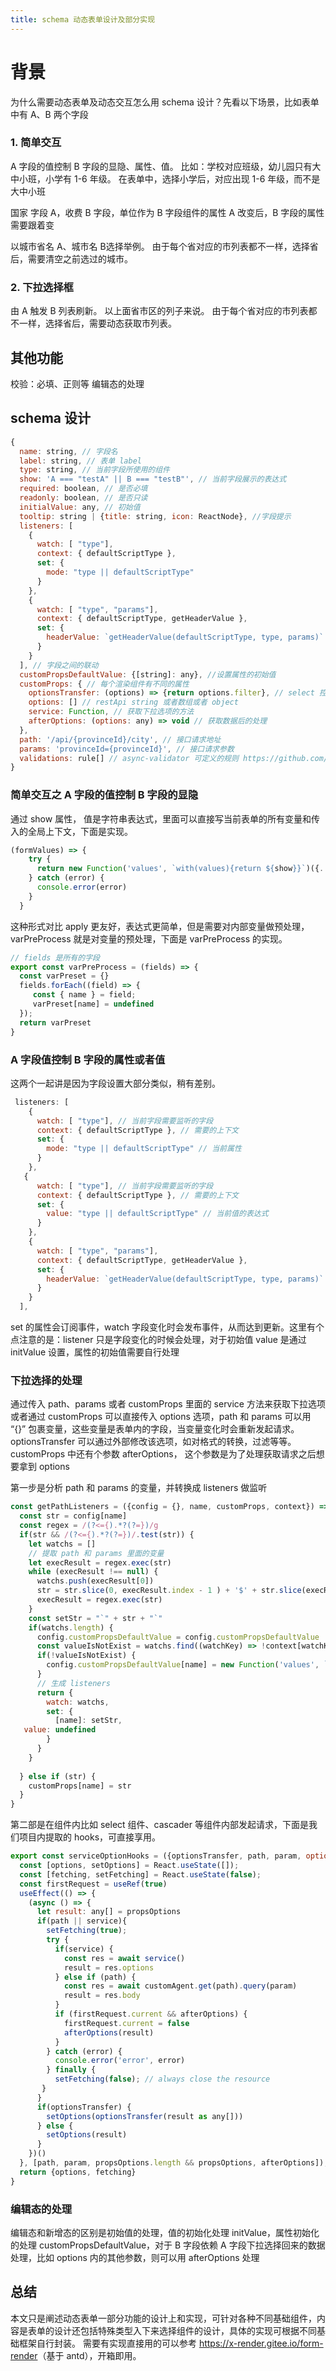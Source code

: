 ```yaml
---
title: schema 动态表单设计及部分实现
---
```

# 背景

为什么需要动态表单及动态交互怎么用 schema 设计？先看以下场景，比如表单中有 A、B 两个字段

### 1. 简单交互

A 字段的值控制 B 字段的显隐、属性、值。
比如：学校对应班级，幼儿园只有大中小班，小学有 1-6 年级。
在表单中，选择小学后，对应出现 1-6 年级，而不是 大中小班

国家 字段 A，收费 B 字段，单位作为 B 字段组件的属性
A 改变后，B 字段的属性需要跟着变

以城市省名 A、城市名 B选择举例。
由于每个省对应的市列表都不一样，选择省后，需要清空之前选过的城市。

### 2. 下拉选择框

由 A 触发 B 列表刷新。
以上面省市区的列子来说。
由于每个省对应的市列表都不一样，选择省后，需要动态获取市列表。

## 其他功能

校验：必填、正则等
编辑态的处理

## schema 设计

```javascript
{
  name: string, // 字段名
  label: string, // 表单 label
  type: string, // 当前字段所使用的组件
  show: 'A === "testA" || B === "testB"', // 当前字段展示的表达式
  required: boolean, // 是否必填
  readonly: boolean, // 是否只读
  initialValue: any, // 初始值
  tooltip: string | {title: string, icon: ReactNode}, //字段提示
  listeners: [
    {
      watch: [ "type"],
      context: { defaultScriptType },
      set: {
        mode: "type || defaultScriptType"
      }
    },
    {
      watch: [ "type", "params"],
      context: { defaultScriptType, getHeaderValue },
      set: {
        headerValue: `getHeaderValue(defaultScriptType, type, params)`
      }
    }
  ], // 字段之间的联动
  customPropsDefaultValue: {[string]: any}, //设置属性的初始值
  customProps: { // 每个渲染组件有不同的属性
    optionsTransfer: (options) => {return options.filter}, // select 控件属性，过滤或者字段处理, 一般在 custom-component-map 里定义
    options: [] // restApi string 或者数组或者 object
    service: Function, // 获取下拉选项的方法
    afterOptions: (options: any) => void // 获取数据后的处理
  },
  path: '/api/{provinceId}/city', // 接口请求地址
  params: 'provinceId={provinceId}', // 接口请求参数
  validations: rule[] // async-validator 可定义的规则 https://github.com/yiminghe/async-validator
}
```

### 简单交互之 A 字段的值控制 B 字段的显隐

通过 show 属性， 值是字符串表达式，里面可以直接写当前表单的所有变量和传入的全局上下文，下面是实现。

```javascript
(formValues) => {
    try {
      return new Function('values', `with(values){return ${show}}`)({...varPreProcess(fields), ...formValues, ...globalContext})
    } catch (error) {
      console.error(error)
    }
  }
```

这种形式对比 apply 更友好，表达式更简单，但是需要对内部变量做预处理，varPreProcess 就是对变量的预处理，下面是 varPreProcess 的实现。

```javascript
// fields 是所有的字段
export const varPreProcess = (fields) => {
  const varPreset = {}
  fields.forEach((field) => {
     const { name } = field;
     varPreset[name] = undefined
  });
  return varPreset
}
```

### A 字段值控制 B 字段的属性或者值

这两个一起讲是因为字段设置大部分类似，稍有差别。

```javascript
 listeners: [
    {
      watch: [ "type"], // 当前字段需要监听的字段
      context: { defaultScriptType }, // 需要的上下文
      set: {
        mode: "type || defaultScriptType" // 当前属性
      }
    },
   {
      watch: [ "type"], // 当前字段需要监听的字段
      context: { defaultScriptType }, // 需要的上下文
      set: {
        value: "type || defaultScriptType" // 当前值的表达式
      }
    },
    {
      watch: [ "type", "params"],
      context: { defaultScriptType, getHeaderValue },
      set: {
        headerValue: `getHeaderValue(defaultScriptType, type, params)`
      }
    }
  ],
```

set 的属性会订阅事件，watch 字段变化时会发布事件，从而达到更新。这里有个点注意的是：listener 只是字段变化的时候会处理，对于初始值 value 是通过 initValue 设置，属性的初始值需要自行处理

### 下拉选择的处理

通过传入 path、params 或者 customProps 里面的 service 方法来获取下拉选项或者通过 customProps 可以直接传入 options 选项，path 和 params 可以用 “{}” 包裹变量，这些变量是表单内的字段，当变量变化时会重新发起请求。
optionsTransfer 可以通过外部修改该选项，如对格式的转换，过滤等等。
customProps 中还有个参数 afterOptions， 这个参数是为了处理获取请求之后想要拿到 options

第一步是分析 path 和 params 的变量，并转换成 listeners 做监听

```javascript
const getPathListeners = ({config = {}, name, customProps, context}) => {
  const str = config[name]
  const regex = /(?<={).*?(?=})/g
  if(str && /(?<={).*?(?=})/.test(str)) {
    let watchs = []
    // 提取 path 和 params 里面的变量
    let execResult = regex.exec(str)
    while (execResult !== null) {
      watchs.push(execResult[0])
      str = str.slice(0, execResult.index - 1 ) + '$' + str.slice(execResult.index - 1)
      execResult = regex.exec(str)
    }
    const setStr = "`" + str + "`"
    if(watchs.length) {
      config.customPropsDefaultValue = config.customPropsDefaultValue || {}
      const valueIsNotExist = watchs.find((watchKey) => !context[watchKey]) 
      if(!valueIsNotExist) {
        config.customPropsDefaultValue[name] = new Function('values', `with(values){return ${setStr}}`)(context);
      }
      // 生成 listeners
      return {
        watch: watchs,
        set: {
          [name]: setStr,
   value: undefined
        }
      }
    }
    
  } else if (str) {
    customProps[name] = str
  }
}

```

第二部是在组件内比如 select 组件、cascader 等组件内部发起请求，下面是我们项目内提取的 hooks，可直接享用。

```javascript
export const serviceOptionHooks = ({optionsTransfer, path, param, options: propsOptions = [], afterOptions, service}: IServiceOptionParam) => {
  const [options, setOptions] = React.useState([]);
  const [fetching, setFetching] = React.useState(false);
  const firstRequest = useRef(true)
  useEffect(() => {
    (async () => {
      let result: any[] = propsOptions
      if(path || service){
        setFetching(true);
        try {
          if(service) {
            const res = await service()
            result = res.options
          } else if (path) {
            const res = await customAgent.get(path).query(param)
            result = res.body
          }
          if (firstRequest.current && afterOptions) {
            firstRequest.current = false
            afterOptions(result)
          }
        } catch (error) {
          console.error('error', error)
        } finally {
          setFetching(false); // always close the resource
       }
      }
      if(optionsTransfer) {
        setOptions(optionsTransfer(result as any[]))
      } else { 
        setOptions(result)
      }
    })()
  }, [path, param, propsOptions.length && propsOptions, afterOptions]);
  return {options, fetching}
}
```

### 编辑态的处理

编辑态和新增态的区别是初始值的处理，值的初始化处理 initValue，属性初始化的处理 customPropsDefaultValue，对于 B 字段依赖 A 字段下拉选择回来的数据处理，比如 options 内的其他参数，则可以用 afterOptions 处理

## 总结

本文只是阐述动态表单一部分功能的设计上和实现，可针对各种不同基础组件，内容是表单的设计还包括特殊类型入下来选择组件的设计，具体的实现可根据不同基础框架自行封装。
需要有实现直接用的可以参考 <https://x-render.gitee.io/form-render>（基于 antd），开箱即用。
